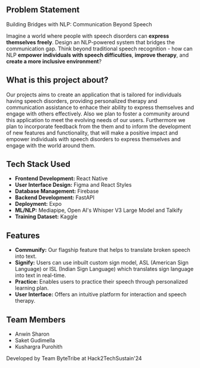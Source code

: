 ## Problem Statement  
 
Building Bridges with NLP: Communication Beyond Speech  
 
Imagine a world where people with speech disorders can **express themselves freely**. Design an NLP-powered system that bridges the communication gap.  Think beyond traditional speech recognition - how can NLP **empower individuals with speech difficulties**, **improve therapy**, and **create a more inclusive environment**?

## What is this project about?    
   
Our projects aims to create an application that is tailored for individuals having speech disorders, providing personalized therapy and communication assistance to enhace their ability to express themselves and engage with others effectively. Also we plan to foster a community around this application to meet the evolving needs of our users. Furthermore we plan to incorporate feedback from the them and to inform the development of new features and functionality, that will make a positive impact and empower individuals with speech disorders to express themselves and engage with the world around them. 

## Tech Stack Used 

- **Frontend Development:** React Native
- **User Interface Design:** Figma and React Styles
- **Database Management:** Firebase
- **Backend Development:** FastAPI
- **Deployment:** Expo
- **ML/NLP:** Mediapipe, Open AI's Whisper V3 Large Model and Talkify
- **Training Dataset:** Kaggle

 ## Features

- **Communify:** Our flagship feature that helps to translate broken speech into text.
- **Signify:** Users can use inbuilt custom sign model, ASL (American Sign Language) or ISL (Indian Sign Language) which translates sign language into text in real-time.
- **Practice:** Enables users to practice their speech through personalized learning plan.
- **User Interface:** Offers an intuitive platform for interaction and speech therapy.

## Team Members

- Anwin Sharon
- Saket Gudimella
- Kushargra Purohith

Developed by Team ByteTribe at Hack2TechSustain'24  


